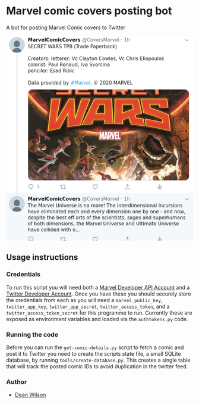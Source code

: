 # Marvel comic covers posting bot
A bot for posting Marvel Comic covers to Twitter

![Marvel Comics Cover Tweet](/marvel-covers-small.png?raw=true "Screenshot a Marvel Comics cover and description")

## Usage instructions

### Credentials

To run this script you will need both a 
[Marvel Developer API Account](https://developer.marvel.com/)
and a
[Twitter Developer Account](https://developer.twitter.com/en).
Once you have these you should securely store the credentials from each
as you will need a `marvel_public_key`, `twitter_app_key`,
`twitter_app_secret`, `twitter_access_token`, and a
`twitter_access_token_secret` for this programme to run. Currently these
are exposed as environment variables and loaded via the `authtokens.py` code.

### Running the code

Before you can run the `get-comic-details.py` script to fetch a comic
and post it to Twitter you need to create the scripts state file, a
small SQLite database, by running `tools/create-database.py`. This
creates a single table that will track the posted comic IDs to avoid
duplication in the twitter feed.

### Author

 * [Dean Wilson](https://www.unixdaemon.net)

